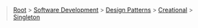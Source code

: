 > [Root](../../../../index.md) > [Software Development](<../../../Software Development.md>) > [Design Patterns](<../../Design Patterns.md>) > [Creational](../Creational.md) > [Singleton](Singleton.md)

